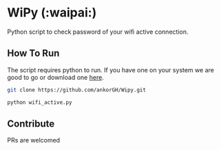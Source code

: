 # WiPy (:waipai:)

Python script to check password of your wifi active connection.

## How To Run

The script requires python to run. If you have one on your system we are good to go or download one [here](https://python.org/).

```bash
git clone https://github.com/ankorGH/Wipy.git
```

```bash
python wifi_active.py
```

## Contribute

PRs are welcomed
